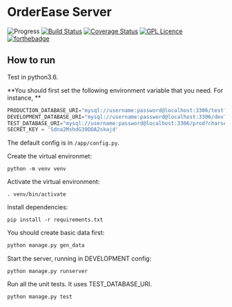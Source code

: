 # OrderEase Server
![Progress](http://progressed.io/bar/50?title=completed)
[![Build Status](https://travis-ci.org/OrderEase/Server.svg?branch=master)](https://travis-ci.org/OrderEase/Server)
[![Coverage Status](https://coveralls.io/repos/github/OrderEase/Server/badge.svg?branch=master)](https://coveralls.io/github/OrderEase/Server?branch=master)
[![GPL Licence](https://badges.frapsoft.com/os/gpl/gpl.svg?v=103)](https://opensource.org/licenses/GPL-3.0/)
[![forthebadge](https://forthebadge.com/images/badges/made-with-python.svg)](https://forthebadge.com)

## How to run

Test in python3.6.

**You should first set the following environment variable that you need. For instance, **

```python
PRODUCTION_DATABASE_URI="mysql://username:password@localhost:3306/test?charset=utf8"
DEVELOPMENT_DATABASE_URI="mysql://username:password@localhost:3306/dev?charset=utf8"
TEST_DATABASE_URI="mysql://username:password@localhost:3306/prod?charset=utf8"
SECRET_KEY = 'Sdna2MshdG39DOA2skajd'
```

The default config is in  `/app/config.py`.

Create the virtual environmet:

```shell
python -m venv venv
```

Activate the virtual environment:

```shell
. venv/bin/activate
```

Install dependencies:

```shell
pip install -r requirements.txt
```

You should create basic data first:

```python
python manage.py gen_data
```

Start the server, running in DEVELOPMENT config:

```shell
python manage.py runserver
```

Run all the unit tests. It uses TEST_DATABASE_URI.

```python
python manage.py test
```
